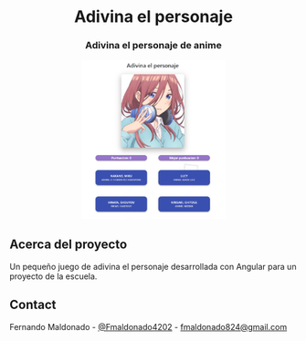 <p align="center">

  <h1 align="center">Adivina el personaje</h1>

  <h3 align="center">
    Adivina el personaje de anime
    <br />
 
  </h3>
</p>

<p align="center">
 <img  src="./assets/screenshot.png"alt="Logo" width="50%" >
</p>


## Acerca del proyecto

Un pequeño juego de adivina el personaje desarrollada con Angular para un proyecto de la escuela.

## Contact

Fernando Maldonado - [@Fmaldonado4202](https://twitter.com/Fmaldonado4202) - fmaldonado824@gmail.com
